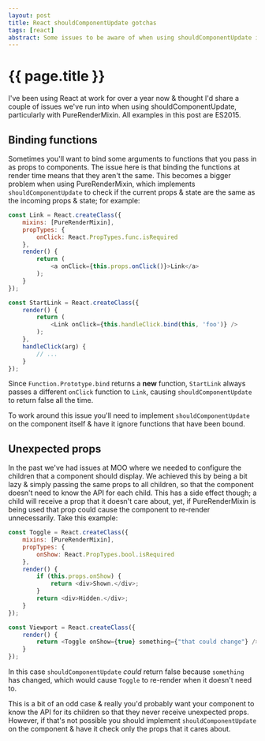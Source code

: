 ```yaml
---
layout: post
title: React shouldComponentUpdate gotchas
tags: [react]
abstract: Some issues to be aware of when using shouldComponentUpdate in React.
---
```


# {{ page.title }}

I've been using React at work for over a year now & thought I'd share a couple of issues we've run into when using shouldComponentUpdate, particularly with PureRenderMixin. All examples in this post are ES2015.

## Binding functions

Sometimes you'll want to bind some arguments to functions that you pass in as props to components. The issue here is that binding the functions at render time means that they aren't the same. This becomes a bigger problem when using PureRenderMixin, which implements `shouldComponentUpdate` to check if the current props & state are the same as the incoming props & state; for example:

``` javascript
const Link = React.createClass({
    mixins: [PureRenderMixin],
    propTypes: {
        onClick: React.PropTypes.func.isRequired
    },
    render() {
        return (
            <a onClick={this.props.onClick()}>Link</a>
        );
    }
});

const StartLink = React.createClass({
    render() {
        return (
            <Link onClick={this.handleClick.bind(this, 'foo')} />
        );
    },
    handleClick(arg) {
        // ...
    }
});
```

Since `Function.Prototype.bind` returns a **new** function, `StartLink` always passes a different `onClick` function to `Link`, causing `shouldComponentUpdate` to return false all the time.

To work around this issue you'll need to implement `shouldComponentUpdate` on the component itself & have it ignore functions that have been bound.

## Unexpected props

In the past we've had issues at MOO where we needed to configure the children that a component should display. We achieved this by being a bit lazy & simply passing the same props to all children, so that the component doesn't need to know the API for each child. This has a side effect though; a child will receive a prop that it doesn't care about, yet, if PureRenderMixin is being used that prop could cause the component to re-render unnecessarily. Take this example:

``` javascript
const Toggle = React.createClass({
    mixins: [PureRenderMixin],
    propTypes: {
        onShow: React.PropTypes.bool.isRequired
    },
    render() {
        if (this.props.onShow) {
            return <div>Shown.</div>;
        }
        return <div>Hidden.</div>;
    }
});

const Viewport = React.createClass({
    render() {
        return <Toggle onShow={true} something={"that could change"} />;
    }
});
```

In this case `shouldComponentUpdate` _could_ return false because `something` has changed, which would cause `Toggle` to re-render when it doesn't need to.

This is a bit of an odd case & really you'd probably want your component to know the API for its children so that they never receive unexpected props. However, if that's not possible you should implement `shouldComponentUpdate` on the component & have it check only the props that it cares about.
